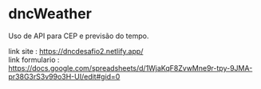 # dncWeather
Uso de API para CEP e previsão do tempo.

link site : https://dncdesafio2.netlify.app/ <br>
link formulario : https://docs.google.com/spreadsheets/d/1WjaKqF8ZvwMne9r-tpy-9JMA-pr38G3rS3v99o3H-UI/edit#gid=0
